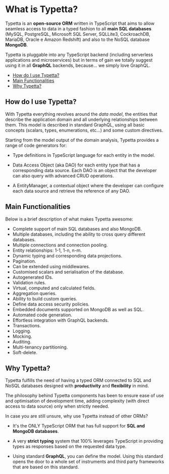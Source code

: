 # What is Typetta?

Typetta is an **open-source ORM** written in TypeScript that aims to allow seamless access to data in a typed fashion to all **main SQL databases** (MySQL, PostgreSQL, Microsoft SQL Server, SQLLite3, CockroachDB, MariaDB, Oracle e Amazon Redshift) and also to the NoSQL database **MongoDB**.

Typetta is pluggable into any TypeScript backend (including serverless applications and microservices) but in terms of gain we totally suggest using it in all **GraphQL** backends, because... we simply love GraphQL.

  - [How do I use Typetta?](#how-do-i-use-typetta)
  - [Main Functionalities](#main-functionalities)
  - [Why Typetta?](#why-typetta)

## How do I use Typetta?
With Typetta everything revolves around the *data model*, the entities that describe the application domain and all underlying relationships between them. This model is described in standard GraphQL, using all basic concepts (scalars, types, enumerations, etc...) and some custom directives.

Starting from the model output of the domain analysis, Typetta provides a range of code generators for:

- Type definitions in TypeScript language for each entity in the model.

- Data Access Object (aka DAO) for each entity type that has a corresponding data source. Each DAO is an object that the developer can also query with advanced CRUD operations.

- A EntityManager, a contextual object where the developer can configure each data source and retrieve the reference of any DAO.

## Main Functionalities

Below is a brief description of what makes Typetta awesome:

- Complete support of main SQL databases and also MongoDB.
- Multiple databases, including the ability to cross query different databases.
- Multiple connections and connection pooling.
- Entity relationships: 1-1, 1-n, n-m.
- Dynamic typing and corresponding data projections.
- Pagination.
- Can be extended using middlewares.
- Customised scalars and serialisation of the database.
- Autogenerated IDs.
- Validation rules.
- Virtual, computed and calculated fields.
- Aggregation queries.
- Ability to build custom queries.
- Define data access security policies.
- Embedded documents supported on MongoDB as well as SQL.
- Automated code generation.
- Effortless integration with GraphQL backends.
- Transactions.
- Logging.
- Mocking.
- Auditing.
- Multi-tenancy partitioning.
- Soft-delete.

## Why Typetta?

Typetta fulfills the need of having a typed ORM connected to SQL and NoSQL databases designed with **productivity** and **flexibility** in mind.

The philosophy behind Typetta components has been to ensure ease of use and optimisation of development time, adding complexity (with direct access to data source) only when strictly needed.

In case you are still unsure, why use Typetta instead of other ORMs?

- It's the ONLY TypeScript ORM that has full support for **SQL and MongoDB databases**.

- A very **strict typing** system that 100% leverages TypeScript in providing types as responses based on the requested data type.

- Using standard **GraphQL**, you can define the model. Using this standard opens the door to a whole set of instruments and third party frameworks that are based on this standard.
